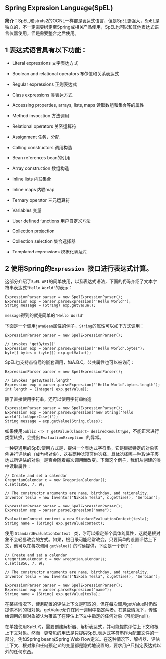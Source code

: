 ## Spring Expresion Language(SpEL)

<b>简介：</b>SpEL,和struts2的OGNL一样都是表达式语言，但是SpEL更强大，SpEL是独立的，不一定需要绑定至Spring或相关产品使用，SpEL也可以和其他表达式语言仪器使用，但是需要整合之后使用。

## 1 表达式语言具有以下功能：

- Literal expressions 文字表达方式

- Boolean and relational operators 布尔值和关系表达式

- Regular expressions  正则表达式

- Class expressions 类表达方式

- Accessing properties, arrays, lists, maps  读取数组和集合等的属性
 
- Method invocation  方法调用

- Relational operators 关系运算符

- Assignment 任务，分配

- Calling constructors 调用构造

- Bean references bean的引用

- Array construction 数组构造

- Inline lists 内联集合

- Inline maps 内联map

- Ternary operator 三元运算符

- Variables 变量

- User defined functions 用户自定义方法
 
- Collection projection  

- Collection selection  集合选择器

- Templated expressions 模板化表达式

## 2 使用Spring的`Expression `接口进行表达式计算。
这部分介绍了`SpEL API`的简单使用，以及表达式语法，下面的代码介绍了文本字符串表达式`"Hello World"`的表示：

	ExpressionParser parser = new SpelExpressionParser();
	Expression exp = parser.parseExpression("'Hello World'");
	String message = (String) exp.getValue();
`message`得到的就是简单的`"Hello World"`

下面是一个调用`javaBean`属性的例子，`String`的属性可以如下方式调用：

	ExpressionParser parser = new SpelExpressionParser();
	
	// invokes 'getBytes()'
	Expression exp = parser.parseExpression("'Hello World'.bytes");
	byte[] bytes = (byte[]) exp.getValue();

SpEL也支持点符号的嵌套调用，如A.B.C，公共属性也可以被访问：

	ExpressionParser parser = new SpelExpressionParser();
	
	// invokes 'getBytes().length'
	Expression exp = parser.parseExpression("'Hello World'.bytes.length");
	int length = (Integer) exp.getValue();

除了直接使用字符串，还可以使用字符串构造

	ExpressionParser parser = new SpelExpressionParser();
	Expression exp = parser.parseExpression("new String('hello world').toUpperCase()");
	String message = exp.getValue(String.class);

如果使用`public <T> T getValue(Class<T> desiredResultType`，不能正常进行类型转换，会抛出 `EvaluationException ` 的异常。

 一种更通用的SpEL使用方式是，提供一个表达式字符串，它是根据特定的对象实例进行评估的（成为根对象），这有两种选项可供选择，具体选择哪一种取决于表达式所评估的对象，是否会随着每次调用而改变。下面这个例子，我们从创建的类中读取属性：

	// Create and set a calendar
	GregorianCalendar c = new GregorianCalendar();
	c.set(1856, 7, 9);
	
	// The constructor arguments are name, birthday, and nationality.
	Inventor tesla = new Inventor("Nikola Tesla", c.getTime(), "Serbian");
	
	ExpressionParser parser = new SpelExpressionParser();
	Expression exp = parser.parseExpression("name");
	
	EvaluationContext context = new StandardEvaluationContext(tesla);
	String name = (String) exp.getValue(context);

使用 `StandardEvaluationContext ` 类，你可以指定某个具体的属性，这就是根对象不会轻易改变的方式。如果，根目录可能经常改变，只要简单的设置评估上下文，他可以在每次调用 `getValue()` 的时候提供，下面是一个例子：

	// Create and set a calendar
	GregorianCalendar c = new GregorianCalendar();
	c.set(1856, 7, 9);
	
	// The constructor arguments are name, birthday, and nationality.
	Inventor tesla = new Inventor("Nikola Tesla", c.getTime(), "Serbian");
	
	ExpressionParser parser = new SpelExpressionParser();
	Expression exp = parser.parseExpression("name");
	String name = (String) exp.getValue(tesla);

在某些情况下，使用配置的评估上下文是可取的，但在每次调用getValue时仍然提供不同的根对象。getValue允许在同一调用中指定两者。在这些情况下，传递给调用的根对象被认为覆盖了在评估上下文中指定的任何对象（可能是null）。

在单独使用SpEL时，需要创建解析器、解析表达式，并可能提供评估上下文和根上下文对象。然而，更常见的用法是只提供SpEL表达式字符串作为配置文件的一部分，例如Spring bean或Spring Web Flow定义。在这种情况下，解析器、评估上下文、根对象和任何预定义的变量都是隐式地设置的，要求用户只指定表达式以外的任何东西。